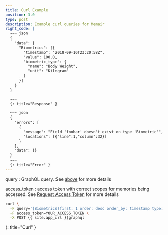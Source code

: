 ```yaml
---
title: Curl Example
position: 3.0
type: post
description: Example curl queries for Memair
right_code: |
  ~~~ json
  {
    "data": {
      "Biometrics": [{
        "timestamp": "2018-09-16T23:20:58Z",
        "value": 100.0,
        "biometric_type": {
          "name": "Body Weight",
          "unit": "Kilogram"
        }
      }]
    }
  }

  ~~~
  {: title="Response" }

  ~~~ json
  {
    "errors": [
      {
        "message": "Field 'foobar' doesn't exist on type 'Biometric'",
        "locations": [{"line":1,"column":32}]
      }
    ],
    "data": {}
  }
  ~~~
  {: title="Error" }
---
```


query
: GraphQL query. See [above](#graphqlgraphiql) for more details

access_token
: access token with correct scopes for memories being accessed. See [Request Access Token](#authenticationrequest_access_token) for more details

~~~ bash
curl \
  -F query='{Biometrics(first: 1 order: desc order_by: timestamp type: weight) {timestamp value biometric_type {name unit}}}' \
  -F access_token=YOUR_ACCESS_TOKEN \
  -X POST {{ site.app_url }}graphql
~~~
{: title="Curl" }
